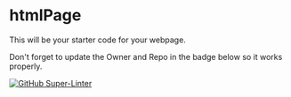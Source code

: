 # htmlPage

This will be your starter code for your webpage.

Don't forget to update the Owner and Repo in the badge below so it works properly.

[![GitHub Super-Linter](https://github.com/<SHH-ICS>/<html-page-hh1508>/workflows/Lint%20Code%20Base/badge.svg)](https://github.com/marketplace/actions/super-linter)

